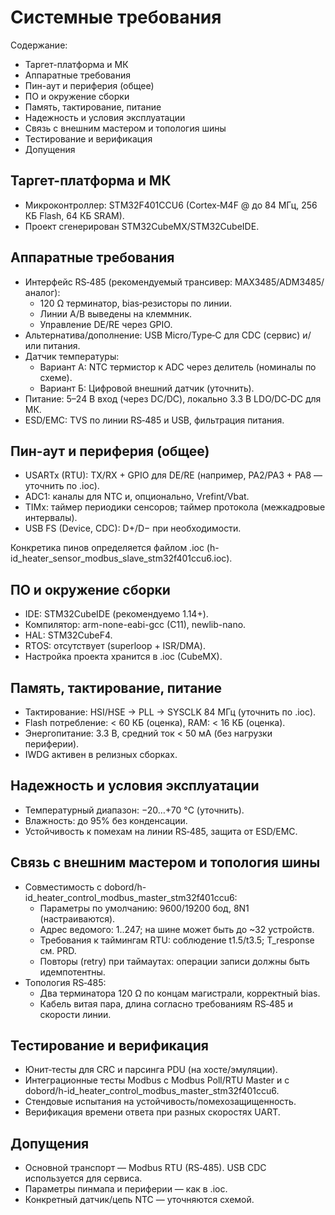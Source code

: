 # Системные требования

Содержание:
- Таргет-платформа и МК
- Аппаратные требования
- Пин-аут и периферия (общее)
- ПО и окружение сборки
- Память, тактирование, питание
- Надежность и условия эксплуатации
- Связь с внешним мастером и топология шины
- Тестирование и верификация
- Допущения

## Таргет-платформа и МК

- Микроконтроллер: STM32F401CCU6 (Cortex‑M4F @ до 84 МГц, 256 КБ Flash, 64 КБ SRAM).
- Проект сгенерирован STM32CubeMX/STM32CubeIDE.

## Аппаратные требования

- Интерфейс RS‑485 (рекомендуемый трансивер: MAX3485/ADM3485/аналог):
  - 120 Ω терминатор, bias‑резисторы по линии.
  - Линии A/B выведены на клеммник.
  - Управление DE/RE через GPIO.
- Альтернатива/дополнение: USB Micro/Type‑C для CDC (сервис) и/или питания.
- Датчик температуры:
  - Вариант А: NTC термистор к ADC через делитель (номиналы по схеме).
  - Вариант Б: Цифровой внешний датчик (уточнить).
- Питание: 5–24 В вход (через DC/DC), локально 3.3 В LDO/DC‑DC для МК.
- ESD/EMC: TVS по линии RS‑485 и USB, фильтрация питания.

## Пин-аут и периферия (общее)

- USARTx (RTU): TX/RX + GPIO для DE/RE (например, PA2/PA3 + PA8 — уточнить по .ioc).
- ADC1: каналы для NTC и, опционально, Vrefint/Vbat.
- TIMx: таймер периодики сенсоров; таймер протокола (межкадровые интервалы).
- USB FS (Device, CDC): D+/D− при необходимости.

Конкретика пинов определяется файлом .ioc (h-id_heater_sensor_modbus_slave_stm32f401ccu6.ioc).

## ПО и окружение сборки

- IDE: STM32CubeIDE (рекомендуемо 1.14+).
- Компилятор: arm-none-eabi-gcc (C11), newlib-nano.
- HAL: STM32CubeF4.
- RTOS: отсутствует (superloop + ISR/DMA).
- Настройка проекта хранится в .ioc (CubeMX).

## Память, тактирование, питание

- Тактирование: HSI/HSE → PLL → SYSCLK 84 МГц (уточнить по .ioc).
- Flash потребление: < 60 КБ (оценка), RAM: < 16 КБ (оценка).
- Энергопитание: 3.3 В, средний ток < 50 мА (без нагрузки периферии).
- IWDG активен в релизных сборках.

## Надежность и условия эксплуатации

- Температурный диапазон: −20…+70 °C (уточнить).
- Влажность: до 95% без конденсации.
- Устойчивость к помехам на линии RS‑485, защита от ESD/EMC.

## Связь с внешним мастером и топология шины

- Совместимость с dobord/h-id_heater_control_modbus_master_stm32f401ccu6:
  - Параметры по умолчанию: 9600/19200 бод, 8N1 (настраиваются).
  - Адрес ведомого: 1..247; на шине может быть до ~32 устройств.
  - Требования к таймингам RTU: соблюдение t1.5/t3.5; T_response см. PRD.
  - Повторы (retry) при таймаутах: операции записи должны быть идемпотентны.
- Топология RS‑485:
  - Два терминатора 120 Ω по концам магистрали, корректный bias.
  - Кабель витая пара, длина согласно требованиям RS‑485 и скорости линии.

## Тестирование и верификация

- Юнит‑тесты для CRC и парсинга PDU (на хосте/эмуляции).
- Интеграционные тесты Modbus с Modbus Poll/RTU Master и с dobord/h-id_heater_control_modbus_master_stm32f401ccu6.
- Стендовые испытания на устойчивость/помехозащищенность.
- Верификация времени ответа при разных скоростях UART.

## Допущения

- Основной транспорт — Modbus RTU (RS‑485). USB CDC используется для сервиса.
- Параметры пинмапа и периферии — как в .ioc.
- Конкретный датчик/цепь NTC — уточняются схемой.
